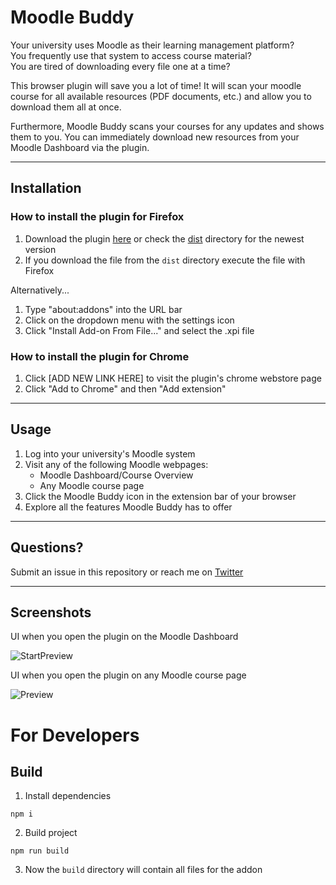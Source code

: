 # Moodle Buddy

Your university uses Moodle as their learning management platform? </br>
You frequently use that system to access course material?  </br>
You are tired of downloading every file one at a time?

This browser plugin will save you a lot of time! It will scan your moodle course for all available resources (PDF documents, etc.) and allow you to download them all at once. 

Furthermore, Moodle Buddy scans your courses for any updates and shows them to you. You can immediately download new resources from your Moodle Dashboard via the plugin.

---

## Installation

### How to install the plugin for **Firefox**

1. Download the plugin [here](https://addons.mozilla.org/en-US/firefox/addon/moodle-buddy/) or check the [dist](https://github.com/marcelreppi/moodle-buddy/tree/master/dist) directory for the newest version
2. If you download the file from the `dist` directory execute the file with Firefox

Alternatively...

1. Type "about:addons" into the URL bar
2. Click on the dropdown menu with the settings icon
3. Click "Install Add-on From File..." and select the .xpi file

### How to install the plugin for **Chrome**

1. Click [ADD NEW LINK HERE] to visit the plugin's chrome webstore page
2. Click "Add to Chrome" and then "Add extension"

---

## Usage

1. Log into your university's Moodle system
2. Visit any of the following Moodle webpages:
    * Moodle Dashboard/Course Overview
    * Any Moodle course page
3. Click the Moodle Buddy icon in the extension bar of your browser
4. Explore all the features Moodle Buddy has to offer

---

## Questions?

Submit an issue in this repository or reach me on [Twitter](https://twitter.com/marcelreppi)

---

## Screenshots

UI when you open the plugin on the Moodle Dashboard

![StartPreview](https://raw.githubusercontent.com/marcelreppi/moodle-buddy/master/screenshots/startpage.png "Plugin Preview")

UI when you open the plugin on any Moodle course page

![Preview](https://raw.githubusercontent.com/marcelreppi/moodle-buddy/master/screenshots/coursepage.png "Plugin Preview")

# For Developers

## Build

1. Install dependencies

```
npm i
```

2. Build project

```
npm run build
```

3. Now the `build` directory will contain all files for the addon